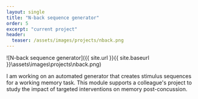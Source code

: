 ```yaml
---
layout: single
title: "N-back sequence generator"
order: 5
excerpt: "current project"
header:
  teaser: /assets/images/projects/nback.png
---
```


![N-back sequence generator]({{ site.url }}{{ site.baseurl }}\assets\images\projects\nback.png)

I am working on an automated generator that creates stimulus sequences for a working memory task. This module supports a colleague's project to study the impact of targeted interventions on memory post-concussion.

